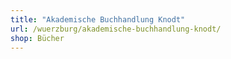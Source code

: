 ```yaml
---
title: "Akademische Buchhandlung Knodt"
url: /wuerzburg/akademische-buchhandlung-knodt/
shop: Bücher
---
```

